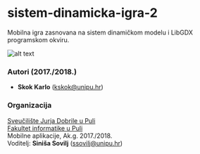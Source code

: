 # sistem-dinamicka-igra-2
Mobilna igra zasnovana na sistem dinamičkom modelu i LibGDX programskom okviru.

![alt text](https://monosnap.com/file/BPyWgh9Vd4AAXVGz43clOc6h1GcLG9.png)


### Autori (2017./2018.)
- **Skok Karlo** (kskok@unipu.hr)

### Organizacija
[Sveučilište Jurja Dobrile u Puli](http://www.unipu.hr/)   
[Fakultet informatike u Puli](https://fipu.unipu.hr/)  
Mobilne aplikacije, Ak.g. 2017./2018.  
Voditelj: **Siniša Sovilj** (ssovilj@unipu.hr)

